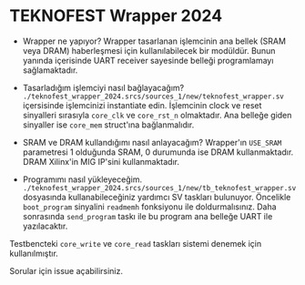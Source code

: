 # TEKNOFEST Wrapper 2024

- Wrapper ne yapıyor?
Wrapper tasarlanan işlemcinin ana bellek (SRAM veya DRAM) haberleşmesi için kullanılabilecek bir modüldür. Bunun yanında içerisinde UART receiver sayesinde belleği programlamayı sağlamaktadır.

- Tasarladığım işlemciyi nasıl bağlayacağım?
`./teknofest_wrapper_2024.srcs/sources_1/new/teknofest_wrapper.sv` içersisinde işlemcinizi instantiate edin. İşlemcinin clock ve reset sinyalleri sırasıyla `core_clk` ve `core_rst_n` olmaktadır. Ana belleğe giden sinyaller ise `core_mem` struct'ına bağlanmalıdır.

- SRAM ve DRAM kullandığımı nasıl anlayacağım?
Wrapper'ın `USE_SRAM` parametresi 1 olduğunda SRAM, 0 durumunda ise DRAM kullanmaktadır. DRAM Xilinx'in MIG IP'sini kullanmaktadır. 

- Programımı nasıl yükleyeceğim.
`./teknofest_wrapper_2024.srcs/sources_1/new/tb_teknofest_wrapper.sv` dosyasında kullanabileceğiniz yardımcı SV taskları bulunuyor. Öncelikle `boot_program` sinyalini `readmemh` fonksiyonu ile doldurmalısınız. Daha sonrasında `send_program` taskı ile bu program ana belleğe UART ile yazılacaktır. 

Testbencteki `core_write` ve `core_read` taskları sistemi denemek için kullanılmıştır. 


Sorular için issue açabilirsiniz.